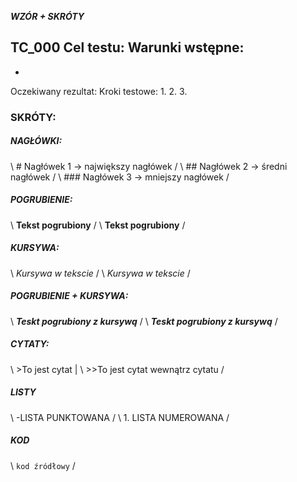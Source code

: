 
***WZÓR + SKRÓTY*** 

**TC_000**
Cel testu: 
Warunki wstępne: 
-
-
Oczekiwany rezultat: 
Kroki testowe:
1. 
2. 
3. 

### SKRÓTY:

##### NAGŁÓWKI: 
\ # Nagłówek 1 → największy nagłówek /
\ ## Nagłówek 2 → średni nagłówek /
\ ### Nagłówek 3 → mniejszy nagłówek /

##### POGRUBIENIE:
\ **Tekst pogrubiony** /
\ __Tekst pogrubiony__ / 

##### KURSYWA:
\ *Kursywa w tekscie* /
\ _Kursywa w tekscie_ /

##### POGRUBIENIE + KURSYWA:
\ ***Teskt pogrubiony z kursywą*** /
\ ___Teskt pogrubiony z kursywą___ /

##### CYTATY:
\ >To jest cytat | 
\ >>To jest cytat wewnątrz cytatu /

##### LISTY 
\ -LISTA PUNKTOWANA /
\ 1. LISTA NUMEROWANA /

##### KOD
\ `kod źródłowy` /